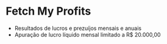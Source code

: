 # Fetch My Profits

- Resultados de lucros e prezuíjos mensais e anuais
- Apuração de lucro líquido mensal limitado a R$ 20.000,00
